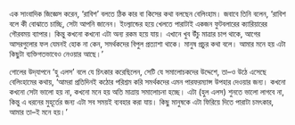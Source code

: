 এক সাংবাদিক জিজ্ঞেস করেন, ‘রাবিশ’ বলতে ঠিক কার বা কিসের কথা বলছেন বেলিংহাম। জবাবে তিনি বলেন, ‘রাবিশ বলে কী বোঝাতে চাচ্ছি, সেটা আপনি জানেন। ইংল্যান্ডের হয়ে খেলতে পারাটাই একজন ফুটবলারের ক্যারিয়ারের গৌরবময় ব্যাপার। কিন্তু কখনো কখনো এটা অন্য রকম হয়ে যায়। এখানে খুব উঁচু মাত্রার চাপ থাকে, আগের আসরগুলোর ফল যেমনই হোক না কেন, সমর্থকদের বিপুল প্রত্যাশা থাকে। মানুষ প্রচুর কথা বলে। আমার মনে হয় এটা কিছুটা ব্যক্তিগতভাবেও নেওয়ার আছে।’

গোলের উদ্‌যাপনে ‘হু এলস’ বলে যে চিৎকার করেছিলেন, সেটি যে সমালোচকদের উদ্দেশে, তা–ও উঠে এসেছে বেলিংহামের কথায়, ‘আমরা প্রতিদিনই কঠোর পরিশ্রম করি সমর্থকদের এমন পারফরম্যান্স উপহার দেওয়ার জন্য। কখনো কখনো সেটা ভালো হয় না, কখনো মনে হয় অতি মাত্রায় সমালোচনা হচ্ছে। এটা (হুল এলস) শুনতে ভালো লাগবে না, কিন্তু এ ধরনের মুহূর্তের জন্য এটা সব সময়ই ব্যবহার করা যায়। কিছু মানুষকে এটা ফিরিয়ে দিতে পারাটা চমৎকার, আমার তা–ই মনে হয়।’
